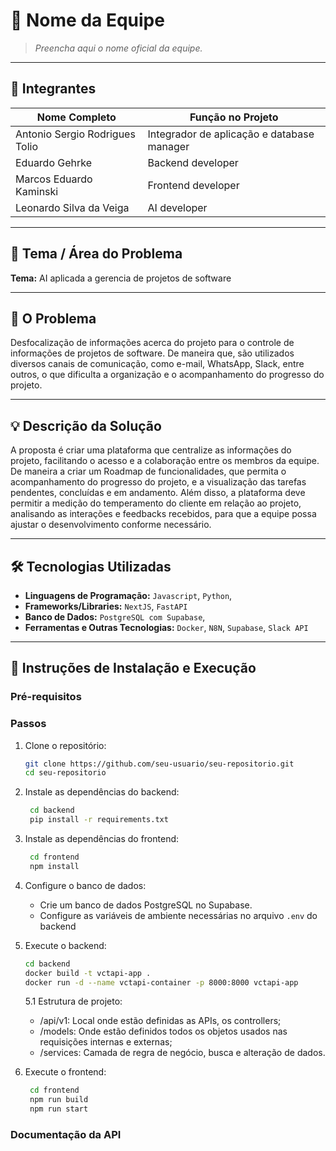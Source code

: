 # 🧠 Nome da Equipe

> *Preencha aqui o nome oficial da equipe.*

---

## 👥 Integrantes

| Nome Completo         | Função no Projeto         |
|-----------------------|---------------------------|
| Antonio Sergio Rodrigues Tolio       | Integrador de aplicação e database manager     |
| Eduardo Gehrke      | Backend developer   |
| Marcos Eduardo Kaminski          | Frontend developer        |
| Leonardo Silva da Veiga           | AI developer            |

---

## 🎯 Tema / Área do Problema

**Tema:** AI aplicada a gerencia de projetos de software

---

## 🧩 O Problema


Desfocalização de informações acerca do projeto para o controle  de informações de projetos de software. De maneira que, são utilizados diversos canais de comunicação, como e-mail, WhatsApp, Slack, entre outros, o que dificulta a organização e o acompanhamento do progresso do projeto.

---

## 💡 Descrição da Solução

A proposta é criar uma plataforma que centralize as informações do projeto, facilitando o acesso e a colaboração entre os membros da equipe.
De maneira a criar um Roadmap de funcionalidades, que permita o acompanhamento do progresso do projeto, e a visualização das tarefas pendentes, concluídas e em andamento. Além disso, a plataforma deve permitir a medição do temperamento do cliente em relação ao projeto, analisando as interações e feedbacks recebidos, para que a equipe possa ajustar o desenvolvimento conforme necessário.

---

## 🛠️ Tecnologias Utilizadas

- **Linguagens de Programação:** `Javascript`, `Python`, 
- **Frameworks/Libraries:** `NextJS`, `FastAPI`
- **Banco de Dados:** `PostgreSQL com Supabase`, 
- **Ferramentas e Outras Tecnologias:** `Docker`, `N8N`, `Supabase`, `Slack API`

---

## 🧪 Instruções de Instalação e Execução

### Pré-requisitos



### Passos

1. Clone o repositório:
   ```bash
   git clone https://github.com/seu-usuario/seu-repositorio.git
   cd seu-repositorio

2. Instale as dependências do backend:
   ```bash
    cd backend
    pip install -r requirements.txt
    ```
3. Instale as dependências do frontend:
    ```bash
     cd frontend
     npm install
     ```

4. Configure o banco de dados:
    - Crie um banco de dados PostgreSQL no Supabase.
    - Configure as variáveis de ambiente necessárias no arquivo `.env` do backend

5. Execute o backend:
   ```bash
   cd backend
   docker build -t vctapi-app .
   docker run -d --name vctapi-container -p 8000:8000 vctapi-app
   ```
   5.1 Estrutura de projeto:
   -  /api/v1: Local onde estão definidas as APIs, os controllers;
   -  /models: Onde estão definidos todos os objetos usados nas requisições internas e externas;
   -  /services: Camada de regra de negócio, busca e alteração de dados.

6. Execute o frontend:
   ```bash
    cd frontend
    npm run build
    npm run start
   ```



### Documentação da API
